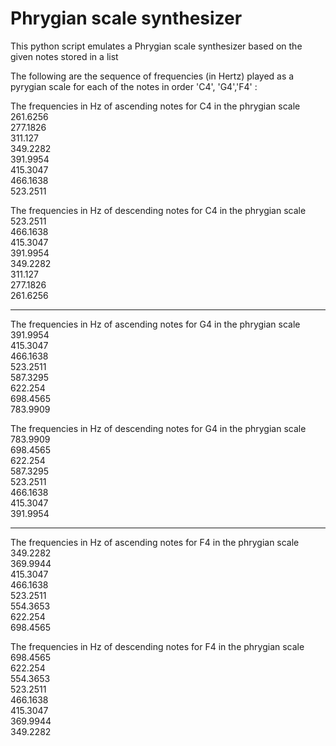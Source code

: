 # Phrygian scale synthesizer

This python script emulates a Phrygian scale synthesizer based on the given notes stored in a list

The following are the sequence of frequencies (in Hertz) played as a pyrygian scale for each of the notes in order 'C4', 'G4','F4' :

The frequencies in Hz of ascending notes for C4 in the phrygian scale\
261.6256\
277.1826\
311.127\
349.2282\
391.9954\
415.3047\
466.1638\
523.2511

The frequencies in Hz of descending notes for C4 in the phrygian scale\
523.2511\
466.1638\
415.3047\
391.9954\
349.2282\
311.127\
277.1826\
261.6256
__________________
The frequencies in Hz of ascending notes for G4 in the phrygian scale\
391.9954\
415.3047\
466.1638\
523.2511\
587.3295\
622.254\
698.4565\
783.9909

The frequencies in Hz of descending notes for G4 in the phrygian scale\
783.9909\
698.4565\
622.254\
587.3295\
523.2511\
466.1638\
415.3047\
391.9954
__________________
The frequencies in Hz of ascending notes for F4 in the phrygian scale\
349.2282\
369.9944\
415.3047\
466.1638\
523.2511\
554.3653\
622.254\
698.4565

The frequencies in Hz of descending notes for F4 in the phrygian scale\
698.4565\
622.254\
554.3653\
523.2511\
466.1638\
415.3047\
369.9944\
349.2282
